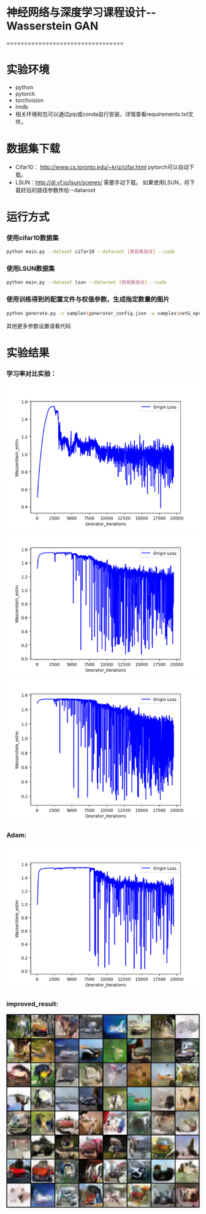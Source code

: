 # 神经网络与深度学习课程设计--Wasserstein GAN

=================================

# 实验环境
- python
- pytorch
- torchvision
- lmdb
- 相关环境和包可以通过pip或conda自行安装，详情查看requirements.txt文件。

# 数据集下载
- Cifar10： http://www.cs.toronto.edu/~kriz/cifar.html pytorch可以自动下载。
- LSUN：http://dl.yf.io/lsun/scenes/  需要手动下载。
如果使用LSUN，将下载好后的路径参数传给--dataroot

# 运行方式
### 使用cifar10数据集
```bash
python main.py --dataset cifar10 --dataroot [数据集路径] --cuda
```
### 使用LSUN数据集
```bash
python main.py --dataset lsun --dataroot [数据集路径] --cuda
```
### 使用训练得到的配置文件与权值参数，生成指定数量的图片
```bash
python generate.py -c samples\generator_config.json -w samples\netG_epoch_49.pth -o [保存路径] -n [图片数量] --cuda
```
其他更多参数设置请看代码

# 实验结果
### 学习率对比实验：
![image](https://github.com/sjh126/nnet/blob/main/pic/0.00001.png)
![image](https://github.com/sjh126/nnet/blob/main/pic/25new.png)
![image](https://github.com/sjh126/nnet/blob/main/pic/0.0001.png)
### Adam:
![image](https://github.com/sjh126/nnet/blob/main/pic/adam.png)
### improved_resuit:
![image](https://github.com/sjh126/nnet/blob/main/pic/improved_result.jpg)



